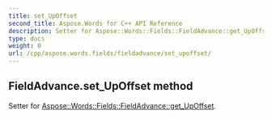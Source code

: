 ```yaml
---
title: set_UpOffset
second_title: Aspose.Words for C++ API Reference
description: Setter for Aspose::Words::Fields::FieldAdvance::get_UpOffset. 
type: docs
weight: 0
url: /cpp/aspose.words.fields/fieldadvance/set_upoffset/
---
```

## FieldAdvance.set_UpOffset method


Setter for [Aspose::Words::Fields::FieldAdvance::get_UpOffset](./get_upoffset/).

